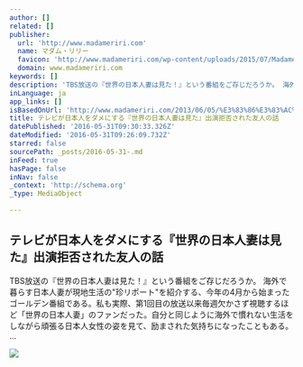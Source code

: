 ```yaml
---
author: []
related: []
publisher:
  url: 'http://www.madameriri.com'
  name: マダム・リリー
  favicon: 'http://www.madameriri.com/wp-content/uploads/2015/07/Madameriri-Favicon_161.png?d813d4'
  domain: www.madameriri.com
keywords: []
description: 'TBS放送の『世界の日本人妻は見た！』という番組をご存じだろうか。 海外で暮らす日本人妻が現地生活の"珍リポート"を紹介する、今年の4月から始まったゴールデン番組である。私も実際、第1回目の放送以来毎週欠かさず視聴するほど「世界の日本人妻」のファンだった。自分と同じように海外で慣れない生活をしながら頑張る日本人女性の姿を見て、励まされた気持ちになったこともある。 ...'
inLanguage: ja
app_links: []
isBasedOnUrl: 'http://www.madameriri.com/2013/06/05/%E3%83%86%E3%83%AC%E3%83%93%E3%81%8C%E6%97%A5%E6%9C%AC%E4%BA%BA%E3%82%92%E3%83%80%E3%83%A1%E3%81%AB%E3%81%99%E3%82%8B%EF%BC%81%E3%80%8E%E4%B8%96%E7%95%8C%E3%81%AE%E6%97%A5%E6%9C%AC%E4%BA%BA%E5%A6%BB/'
title: テレビが日本人をダメにする『世界の日本人妻は見た』出演拒否された友人の話
datePublished: '2016-05-31T09:30:33.326Z'
dateModified: '2016-05-31T09:26:09.732Z'
starred: false
sourcePath: _posts/2016-05-31-.md
inFeed: true
hasPage: false
inNav: false
_context: 'http://schema.org'
_type: MediaObject

---
```

<article style=""><h1>テレビが日本人をダメにする『世界の日本人妻は見た』出演拒否された友人の話</h1><p>TBS放送の『世界の日本人妻は見た！』という番組をご存じだろうか。 海外で暮らす日本人妻が現地生活の"珍リポート"を紹介する、今年の4月から始まったゴールデン番組である。私も実際、第1回目の放送以来毎週欠かさず視聴するほど「世界の日本人妻」のファンだった。自分と同じように海外で慣れない生活をしながら頑張る日本人女性の姿を見て、励まされた気持ちになったこともある。 ...</p><img src="http://www.madameriri.com/wp-content/uploads/2013/06/news_large_sekainonipponzinduma2.jpg" /></article>
